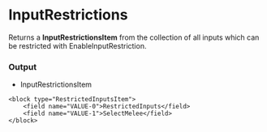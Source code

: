 # InputRestrictions

Returns a **InputRestrictionsItem** from the collection of all inputs which can be restricted with EnableInputRestriction.

### Output

-   InputRestrictionsItem

```blockly
<block type="RestrictedInputsItem">
    <field name="VALUE-0">RestrictedInputs</field>
    <field name="VALUE-1">SelectMelee</field>
</block>
```
